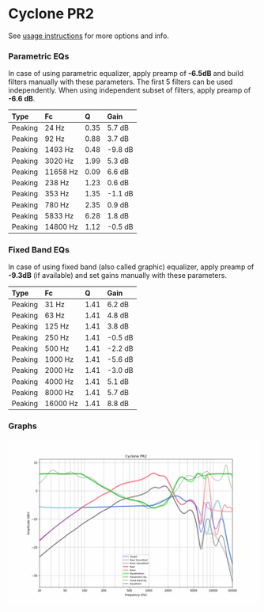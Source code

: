 # Cyclone PR2
See [usage instructions](https://github.com/jaakkopasanen/AutoEq#usage) for more options and info.

### Parametric EQs
In case of using parametric equalizer, apply preamp of **-6.5dB** and build filters manually
with these parameters. The first 5 filters can be used independently.
When using independent subset of filters, apply preamp of **-6.6 dB**.

| Type    | Fc       |    Q | Gain    |
|:--------|:---------|:-----|:--------|
| Peaking | 24 Hz    | 0.35 | 5.7 dB  |
| Peaking | 92 Hz    | 0.88 | 3.7 dB  |
| Peaking | 1493 Hz  | 0.48 | -9.8 dB |
| Peaking | 3020 Hz  | 1.99 | 5.3 dB  |
| Peaking | 11658 Hz | 0.09 | 6.6 dB  |
| Peaking | 238 Hz   | 1.23 | 0.6 dB  |
| Peaking | 353 Hz   | 1.35 | -1.1 dB |
| Peaking | 780 Hz   | 2.35 | 0.9 dB  |
| Peaking | 5833 Hz  | 6.28 | 1.8 dB  |
| Peaking | 14800 Hz | 1.12 | -0.5 dB |

### Fixed Band EQs
In case of using fixed band (also called graphic) equalizer, apply preamp of **-9.3dB**
(if available) and set gains manually with these parameters.

| Type    | Fc       |    Q | Gain    |
|:--------|:---------|:-----|:--------|
| Peaking | 31 Hz    | 1.41 | 6.2 dB  |
| Peaking | 63 Hz    | 1.41 | 4.8 dB  |
| Peaking | 125 Hz   | 1.41 | 3.8 dB  |
| Peaking | 250 Hz   | 1.41 | -0.5 dB |
| Peaking | 500 Hz   | 1.41 | -2.2 dB |
| Peaking | 1000 Hz  | 1.41 | -5.6 dB |
| Peaking | 2000 Hz  | 1.41 | -3.0 dB |
| Peaking | 4000 Hz  | 1.41 | 5.1 dB  |
| Peaking | 8000 Hz  | 1.41 | 5.7 dB  |
| Peaking | 16000 Hz | 1.41 | 8.8 dB  |

### Graphs
![](./Cyclone%20PR2.png)